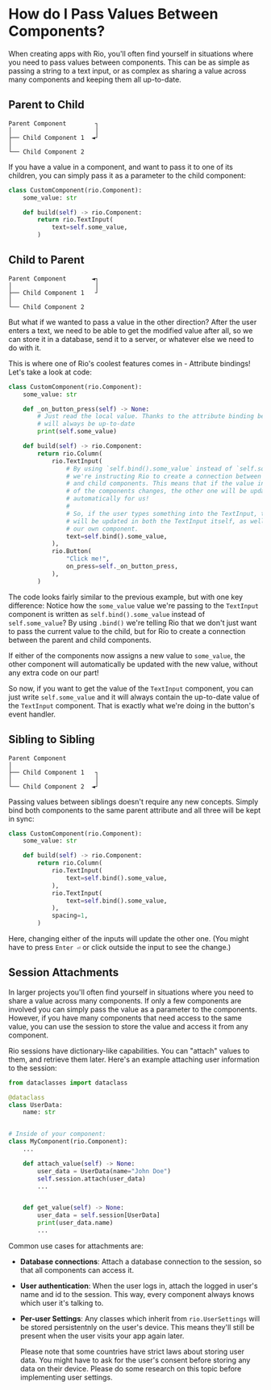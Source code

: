 # How do I Pass Values Between Components?

When creating apps with Rio, you'll often find yourself in situations where you
need to pass values between components. This can be as simple as passing a
string to a text input, or as complex as sharing a value across many components
and keeping them all up-to-date.

## Parent to Child

```plain
Parent Component        ┐
│                       │
├── Child Component 1  ◄┘
│
└── Child Component 2
```

If you have a value in a component, and want to pass it to one of its children,
you can simply pass it as a parameter to the child component:

```python
class CustomComponent(rio.Component):
    some_value: str

    def build(self) -> rio.Component:
        return rio.TextInput(
            text=self.some_value,
        )

```

## Child to Parent

```plain
Parent Component       ◄┐
│                       │
├── Child Component 1   ┘
│
└── Child Component 2
```

But what if we wanted to pass a value in the other direction? After the user
enters a text, we need to be able to get the modified value after all, so we can
store it in a database, send it to a server, or whatever else we need to do with
it.

This is where one of Rio's coolest features comes in - Attribute bindings! Let's
take a look at code:

```python
class CustomComponent(rio.Component):
    some_value: str

    def _on_button_press(self) -> None:
        # Just read the local value. Thanks to the attribute binding below it
        # will always be up-to-date
        print(self.some_value)

    def build(self) -> rio.Component:
        return rio.Column(
            rio.TextInput(
                # By using `self.bind().some_value` instead of `self.some_value`,
                # we're instructing Rio to create a connection between the parent
                # and child components. This means that if the value in either
                # of the components changes, the other one will be updated
                # automatically for us!
                #
                # So, if the user types something into the TextInput, the value
                # will be updated in both the TextInput itself, as well as
                # our own component.
                text=self.bind().some_value,
            ),
            rio.Button(
                "Click me!",
                on_press=self._on_button_press,
            ),
        )
```

The code looks fairly similar to the previous example, but with one key
difference: Notice how the `some_value` value we're passing to the `TextInput`
component is written as `self.bind().some_value` instead of `self.some_value`?
By using `.bind()` we're telling Rio that we don't just want to pass the current
value to the child, but for Rio to create a connection between the parent and
child components.

If either of the components now assigns a new value to `some_value`, the other
component will automatically be updated with the new value, without any extra
code on our part!

So now, if you want to get the value of the `TextInput` component, you can just
write `self.some_value` and it will always contain the up-to-date value of the
`TextInput` component. That is exactly what we're doing in the button's event
handler.

## Sibling to Sibling

```plain
Parent Component
│
├── Child Component 1   ┐
│                       │
└── Child Component 2  ◄┘
```

Passing values between siblings doesn't require any new concepts. Simply bind
both components to the same parent attribute and all three will be kept in sync:

```python
class CustomComponent(rio.Component):
    some_value: str

    def build(self) -> rio.Component:
        return rio.Column(
            rio.TextInput(
                text=self.bind().some_value,
            ),
            rio.TextInput(
                text=self.bind().some_value,
            ),
            spacing=1,
        )

```

Here, changing either of the inputs will update the other one. (You might have
to press `Enter ⏎` or click outside the input to see the change.)

## Session Attachments

In larger projects you'll often find yourself in situations where you need to
share a value across many components. If only a few components are involved you
can simply pass the value as a parameter to the components. However, if you have
many components that need access to the same value, you can use the session to
store the value and access it from any component.

Rio sessions have dictionary-like capabilities. You can "attach" values to them,
and retrieve them later. Here's an example attaching user information to the
session:

```python
from dataclasses import dataclass

@dataclass
class UserData:
    name: str


# Inside of your component:
class MyComponent(rio.Component):
    ...

    def attach_value(self) -> None:
        user_data = UserData(name="John Doe")
        self.session.attach(user_data)
        ...


    def get_value(self) -> None:
        user_data = self.session[UserData]
        print(user_data.name)
        ...
```

Common use cases for attachments are:

- **Database connections**: Attach a database connection to the session, so that
  all components can access it.

- **User authentication**: When the user logs in, attach the logged in user's
  name and id to the session. This way, every component always knows which user
  it's talking to.

- **Per-user Settings**: Any classes which inherit from `rio.UserSettings` will
  be stored persistentnly on the user's device. This means they'll still be
  present when the user visits your app again later.

  Please note that some countries have strict laws about storing user data. You
  might have to ask for the user's consent before storing any data on their
  device. Please do some research on this topic before implementing user
  settings.
